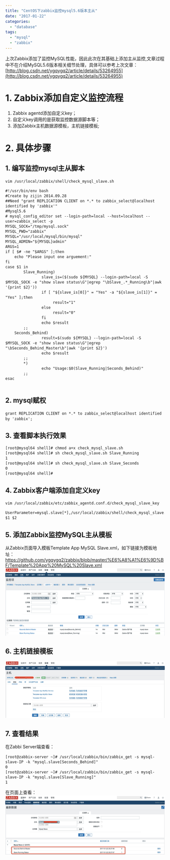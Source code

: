 ```yaml
---
title: "CentOS下zabbix监控mysql5.6版本主从"
date: "2017-01-22"
categories: 
  - "database"
tags: 
  - "mysql"
  - "zabbix"
---
```


上次Zabbix添加了监控MySQL性能，因此此次在其基础上添加主从监控,文章过程中不在介绍MySQL5.6版本相关细节处理，具体可以参考上次文章： [http://blog.csdn.net/ygqygq2/article/details/53264955](http://blog.csdn.net/ygqygq2/article/details/53264955)

# 1\. Zabbix添加自定义监控流程

1. Zabbix agentd添加自定义key；
2. 自定义key调用的是获取监控数据源脚本等；
3. 添加Zabbix主机数据源模板，主机链接模板;

# 2\. 具体步骤

## 1\. 编写监控mysql主从脚本

`vim /usr/local/zabbix/shell/check_mysql_slave.sh`

```
#!/usr/bin/env bash
#Create by zijin 2014.09.28
##Need "grant REPLICATION CLIENT on *.* to zabbix_select@localhost identified by 'zabbix'"
#Mysql5.6
# mysql_config_editor set --login-path=local --host=localhost --user=zabbix_select -p
MYSQL_SOCK="/tmp/mysql.sock" 
MYSQL_PWD="zabbix"
MYSQL="/usr/local/mysql/bin/mysql"
MYSQL_ADMIN="${MYSQL}admin"
ARGS=1 
if [ $# -ne "$ARGS" ];then 
    echo "Please input one arguement:" 
fi 
case $1 in 
        Slave_Running) 
                slave_is=($(sudo ${MYSQL} --login-path=local -S $MYSQL_SOCK -e "show slave status\G"|egrep "\bSlave_.*_Running\b"|awk '{print $2}'))
                if [ "${slave_is[0]}" = "Yes" -a "${slave_is[1]}" = "Yes" ];then
                     result="1"
                else
                     result="0"
                fi
                echo $result
        ;;
    Seconds_Behind)
                result=$(sudo ${MYSQL} --login-path=local -S $MYSQL_SOCK -e "show slave status\G"|egrep "\bSeconds_Behind_Master\b"|awk '{print $2}')
                echo $result
        ;;
        *) 
                echo "Usage:$0(Slave_Running|Seconds_Behind)" 
        ;; 
esac 


```

## 2\. mysql赋权

`grant REPLICATION CLIENT on *.* to zabbix_select@localhost identified by 'zabbix';`

## 3\. 查看脚本执行效果

```
[root@mysql64 shell]# chmod a+x check_mysql_slave.sh
[root@mysql64 shell]# sh check_mysql_slave.sh Slave_Running
1
[root@mysql64 shell]# sh check_mysql_slave.sh Slave_Seconds
0
[root@mysql64 shell]#
```

## 4\. Zabbix客户端添加自定义key

`vim /usr/local/zabbix/etc/zabbix_agentd.conf.d/check_mysql_slave_key`

```
UserParameter=mysql.slave[*],/usr/local/zabbix/shell/check_mysql_slave.sh $1 $2
```

## 5\. 添加Zabbix监控MySQL主从模板

从Zabbix页面导入模板Template App MySQL Slave.xml，如下链接为模板地址： https://github.com/ygqygq2/zabbix/blob/master/%E6%A8%A1%E6%9D%BF/Template%20App%20MySQL%20Slave.xml ![MySQL主从模板](images/屏幕快照-2017-01-22-20.15.30.png)

## 6\. 主机链接模板

![主机链接模板](images/QB20170122-1.jpg)

## 7\. 查看结果

在Zabbi Server端查看：

```
[root@zabbix-server ~]# /usr/local/zabbix/bin/zabbix_get -s mysql-slave-IP -k "mysql.slave[Seconds_Behind]"
0
[root@zabbix-server ~]# /usr/local/zabbix/bin/zabbix_get -s mysql-slave-IP -k "mysql.slave[Slave_Running]"
1
```

在页面上查看： ![](images/QB20170122-2.jpg)
